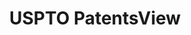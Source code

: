 ---
bigquery: https://console.cloud.google.com/bigquery?p=patents-public-data&d=patentsview&page=dataset
citation: Attribution should be given to PatentsView for use, distribution, or derivative
  works.
code: https://github.com/CSSIP-AIR/PatentsView-Code-Snippets/
contributors: USPTO
cost: None
description: 'PatentsView includes US patent data including raw data (summaries, applications,
  pregrant applications), disambugations of inventors and assignees, and inventor
  gender estimates.  Also foreign priority data, # of figures and sheets, and government
  interest statements.'
documentation: https://patentsview.org/query/builder-faqs
last_edit: 04/06/2022, 22:43:44
location: https://patentsview.org/
maintained_by: USPTO
record_creation_timestamp: 12/2/2020 17:20:46
schema_fields:
- sequence
- length
- symbol_position
- disamb_assignee_id_20190312
- type
- action_date
- longitude
- id
- number
- organization
- disamb_inventor_id_20190820
- city
- subclass
- subclass_id
- relkind
- doctype
- disamb_inventor_id_20170808
- designation
- location_id
- rawinventor_id
- patent_id
- deceased
- name
- section
- disamb_inventor_id_20201229
- group
- assignee_id
- status
- disamb_assignee_id_20191008
- disamb_inventor_id_20200331
- variety
- filename
- disamb_assignee_id_20190820
- country
- rawlocation_id
- ipc_version_indicator
- withdrawn
- gi_statement
- num_figures
- disamb_assignee_id_20191231
- category_id
- publication_number
- lawyer_id
- latlong
- disamb_inventor_id_20191231
- category
- exemplary
- disamb_inventor_id_20171226
- section_id
- term_disclaimer
- text
- term_grant
- num_claims
- level_three
- lname
- disamb_inventor_id_20190312
- _371_date
- disamb_inventor_id_20170307
- rawassignee_id
- subgroup_id
- disamb_inventor_id_20200630
- inventor_id
- f371_date
- disamb_assignee_id_20181127
- f102_date
- state_fips
- role
- name_last
- male_flag
- main_group
- num_sheets
- _102_date
- reldocno
- date
- level_one
- county_fips
- latitude
- abstract
- disamb_assignee_id_20200929
- doc_type
- disamb_inventor_id_20191008
- num
- disamb_inventor_id_20181127
- disamb_inventor_id_20180528
- subgroup
- disamb_inventor_id_20171003
- kind
- applicant_type
- title
- mainclass_id
- group_id
- uuid
- rel_id
- level_two
- dependent
- male
- classification_value
- attribution_status
- country_transformed
- subsection_id
- disamb_assignee_id_20200630
- state
- rule_47
- lapse_of_patent
- citation_id
- application_id
- field_title
- classification_level
- disamb_inventor_id_20200929
- disclaimer_date
- series_code
- field_id
- sector_title
- organization_id
- classification_data_source
- ipc_class
- contract_award_number
- latin_name
- classification_status
- subcategory_id
- county
- term_extension
- name_first
- fname
- disamb_assignee_id_20200331
shortname: patentsview
tags:
- disambiguation
- United States
- gender
terms_of_use: Creative Commons Attribution 4.0 International License.
timeframe: 1963-1999
title: USPTO PatentsView
uuid: cf1780b1-e265-4e49-8d1d-83b9cfe0fd9a
---